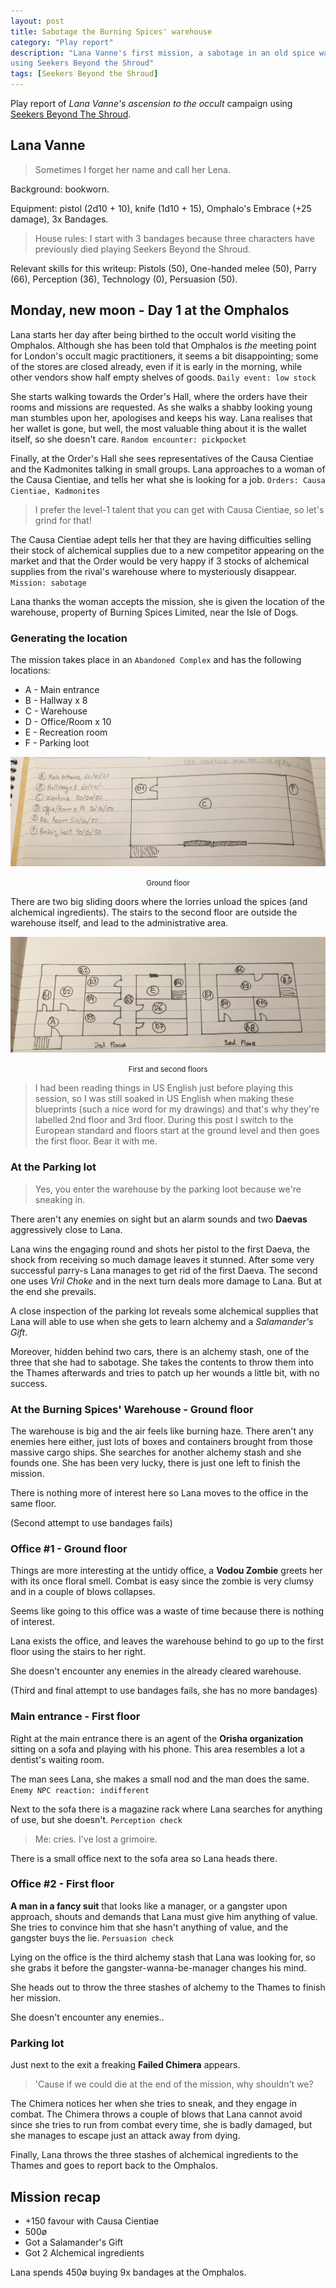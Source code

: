 ```yaml
---
layout: post
title: Sabotage the Burning Spices' warehouse
category: "Play report"
description: "Lana Vanne's first mission, a sabotage in an old spice warehouse,
using Seekers Beyond the Shroud"
tags: [Seekers Beyond the Shroud]
---
```


Play report of *Lana Vanne's ascension to the occult* campaign using [Seekers
Beyond The Shroud](https://blackoathgames.com/seekers-beyond-the-shroud).

## Lana Vanne

> Sometimes I forget her name and call her Lena.

Background: bookworn.

Equipment: pistol (2d10 + 10), knife (1d10 + 15), Omphalo's Embrace (+25
damage), 3x Bandages.

> House rules: I start with 3 bandages because three characters have previously
> died playing Seekers Beyond the Shroud.

Relevant skills for this writeup: Pistols (50), One-handed melee (50), Parry
(66), Perception (36), Technology (0), Persuasion (50).

## Monday, new moon - Day 1 at the Omphalos

Lana starts her day after being birthed to the occult world visiting the
Omphalos. Although she has been told that Omphalos is *the* meeting point for
London's occult magic practitioners,  it seems a bit disappointing; some of the
stores are closed already, even if it is early in the morning, while other
vendors show half empty shelves of goods. ``Daily event: low stock``

She starts walking towards the Order's Hall, where the orders have their rooms
and missions are requested. As she walks a shabby looking young man stumbles
upon her, apologises and keeps his way. Lana realises that her wallet is gone,
but well, the most valuable thing about it is the wallet itself, so she doesn't
care. ``Random encounter: pickpocket``

Finally, at the Order's Hall she sees representatives of the Causa Cientiae
and the Kadmonites talking in small groups. Lana approaches to a woman of the
Causa Cientiae, and tells her what she is looking for a job. ``Orders:
Causa Cientiae, Kadmonites``
> I prefer the level-1 talent that you can get with Causa Cientiae, so let's
grind for that! 

The Causa Cientiae adept tells her that they are having difficulties selling
their stock of alchemical supplies due to a new competitor appearing on the
market and that the Order would be very happy if 3 stocks of alchemical
supplies from the rival's warehouse where to mysteriously
disappear. ```Mission: sabotage```

Lana thanks the woman accepts the mission, she is given the location of the
warehouse, property of Burning Spices Limited, near the Isle of Dogs.

### Generating the location

The mission takes place in an ``Abandoned Complex`` and has the following
locations:

* A - Main entrance
* B - Hallway x 8
* C - Warehouse
* D - Office/Room x 10
* E - Recreation room
* F - Parking loot

![](https://raw.githubusercontent.com/eeriespace/public-images/1fdbe5a32685f3eec21afd91561644e2e1fbcd86/20200225-play-report-burning-spices/map-burning-spices-limited.01.jpg)
<p align="center"><small>Ground floor</small></p>

There are two big sliding doors where the lorries unload the spices (and
alchemical ingredients). The stairs to the second floor are outside the
warehouse itself, and lead to the administrative area.

![](https://raw.githubusercontent.com/eeriespace/public-images/1fdbe5a32685f3eec21afd91561644e2e1fbcd86/20200225-play-report-burning-spices/map-burning-spices-limited-02.jpg)
<p align="center"><small>First and second floors</small></p>

> I had been reading things in US English just before playing this session, so
> I was still soaked in US English when making these blueprints (such a nice
> word for my drawings) and  that's why they're labelled 2nd floor and 3rd
> floor. During this post I switch to the European standard and floors start at
> the ground level and then goes the first floor. Bear it with me.

### At the Parking lot

> Yes, you enter the warehouse by the parking loot because we're sneaking in.

There aren't any enemies on sight but an alarm sounds and two **Daevas**
aggressively close to Lana.

Lana wins the engaging round and shots her pistol
to the first Daeva, the shock from receiving so much damage leaves it
stunned. After some very successful parry-s Lana manages to get rid of the
first Daeva. The second one uses *Vril Choke* and in the next turn deals more
damage to Lana. But at the end she prevails.

A close inspection of the parking lot reveals some alchemical supplies
that Lana will able to use when she gets to learn alchemy and a *Salamander's
Gift*.

Moreover, hidden behind two cars, there is an alchemy stash, one of the three
that she had to sabotage. She takes the contents to throw them into the Thames
afterwards and tries to patch up her wounds a little bit, with no success.

### At the Burning Spices' Warehouse - Ground floor

The warehouse is big and the air feels like burning haze. There aren't any
enemies here either, just lots of boxes and containers brought from those
massive cargo ships. She searches for another alchemy stash and she founds
one. She has been very lucky, there is just one left to finish the mission.

There is nothing more of interest here so Lana moves to the office in the same
floor.

(Second attempt to use bandages fails)

### Office #1 - Ground floor

Things are more interesting at the untidy office, a **Vodou Zombie** greets
her with its once floral smell. Combat is easy since the zombie is very clumsy
and in a couple of blows collapses.

Seems like going to this office was a waste of time because there is nothing of
interest.

Lana exists the office, and leaves the warehouse behind to go up to the first
floor using the stairs to her right.

She doesn't encounter any enemies in the already cleared warehouse.

(Third and final attempt to use bandages fails, she has no more bandages)

### Main entrance - First floor

Right at the main entrance there is an agent of the **Orisha organization**
sitting on a sofa and playing with his phone. This area resembles a lot a
dentist's waiting room. 

The man sees Lana, she makes a small nod and the man does the same. ``Enemy NPC
reaction: indifferent``

Next to the sofa there is a magazine rack where Lana searches for anything of
use, but she doesn't. ``Perception check``
> Me: cries. I've lost a grimoire.

There is a small office next to the sofa area so Lana heads there.

### Office #2 - First floor

**A man in a fancy suit** that looks like a manager, or a gangster upon
approach, shouts and demands that Lana must give him anything of value. She
tries to convince him that she hasn't anything of value, and the gangster buys
the lie. ``Persuasion check``

Lying on the office is the third alchemy stash that Lana was looking for, so
she grabs it before the gangster-wanna-be-manager changes his mind.

She heads out to throw the three stashes of alchemy to the Thames to finish her
mission.

She doesn't encounter any enemies..

### Parking lot

Just next to the exit a freaking **Failed Chimera** appears.

> 'Cause if we could die at the end of the mission, why shouldn't we?

The Chimera notices her when she tries to sneak, and they engage in
combat. The Chimera throws a couple of blows that Lana cannot avoid since she
tries to run from combat every time, she is badly damaged, but she manages to
escape just an attack away from dying.

Finally, Lana throws the three stashes of alchemical ingredients to the Thames
and goes to report back to the Omphalos.

## Mission recap

* +150 favour with Causa Cientiae
* 500ø
* Got a Salamander's Gift
* Got 2 Alchemical ingredients

Lana spends 450ø buying 9x bandages at the Omphalos.
